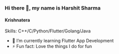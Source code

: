 ### Hi there 👋, my name is Harshit Sharma 
#### Krishnatera

Skills: C++/C/Python/Flutter/Golang/Java

- 🌱 I’m currently learning Flutter App Development 
- ⚡ Fun fact: Love the things  I do for fun  
